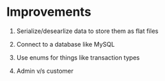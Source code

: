 # Improvements

1. Serialize/desearlize data to store them as flat files
2. Connect to a database like MySQL
3. Use enums for things like transaction types

4. Admin v/s customer
